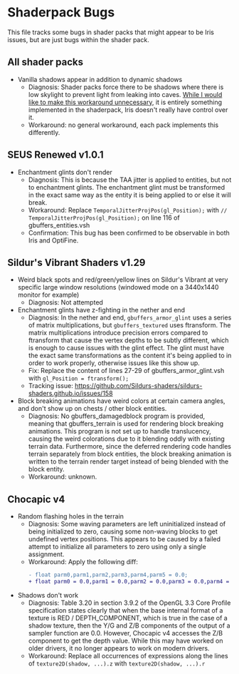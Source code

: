 # Shaderpack Bugs

This file tracks some bugs in shader packs that might appear to be Iris issues, but are just bugs within the shader pack.

## All shader packs

* Vanilla shadows appear in addition to dynamic shadows
    * Diagnosis: Shader packs force there to be shadows where there is low skylight to prevent light from leaking into caves. [While I would like to make this workaround unnecessary](https://github.com/IrisShaders/Iris/issues/317), it is entirely something implemented in the shaderpack, Iris doesn't really have control over it.
    * Workaround: no general workaround, each pack implements this differently.

## SEUS Renewed v1.0.1

* Enchantment glints don't render
    * Diagnosis: This is because the TAA jitter is applied to entities, but not to enchantment glints. The enchantment
      glint must be transformed in the exact same way as the entity it is being applied to or else it will break.
    * Workaround: Replace `TemporalJitterProjPos(gl_Position);` with `// TemporalJitterProjPos(gl_Position);` on line 116 of gbuffers_entities.vsh
    * Confirmation: This bug has been confirmed to be observable in both Iris and OptiFine.

## Sildur's Vibrant Shaders v1.29

* Weird black spots and red/green/yellow lines on Sildur's Vibrant at very specific large window resolutions
  (windowed mode on a 3440x1440 monitor for example)
    * Diagnosis: Not attempted
* Enchantment glints have z-fighting in the nether and end
    * Diagnosis: In the nether and end, `gbuffers_armor_glint` uses a series of matrix multiplications, but
      `gbuffers_textured` uses ftransform. The matrix multiplications introduce precision errors compared to ftransform
      that cause the vertex depths to be subtly different, which is enough to cause issues with the glint effect. The
      glint must have the exact same transformations as the content it's being applied to in order to work properly,
      otherwise issues like this show up.
    * Fix: Replace the content of lines 27-29 of gbuffers_armor_glint.vsh with `gl_Position = ftransform();`
    * Tracking issue: https://github.com/Sildurs-shaders/sildurs-shaders.github.io/issues/158
* Block breaking animations have weird colors at certain camera angles, and don't show up on chests / other block entities.
    * Diagnosis: No gbuffers_damagedblock program is provided, meaning that gbuffers_terrain is used for rendering block
      breaking animations. This program is not set up to handle translucency, causing the weird colorations due to it
      blending oddly with existing terrain data. Furthermore, since the deferred rendering code handles terrain separately
      from block entities, the block breaking animation is written to the terrain render target instead of being blended
      with the block entity.
    * Workaround: unknown.

## Chocapic v4

* Random flashing holes in the terrain
    * Diagnosis: Some waving parameters are left uninitialized instead of being initialized to zero, causing some
      non-waving blocks to get undefined vertex positions. This appears to be caused by a failed attempt to initialize
      all parameters to zero using only a single assignment.
    * Workaround: Apply the following diff:
      ```diff
      -	float parm0,parm1,parm2,parm3,parm4,parm5 = 0.0;
      +	float parm0 = 0.0,parm1 = 0.0,parm2 = 0.0,parm3 = 0.0,parm4 = 0.0,parm5 = 0.0;
      ```
* Shadows don't work
    * Diagnosis: Table 3.20 in section 3.9.2 of the OpenGL 3.3 Core Profile specification states clearly that when
      the base internal format of a texture is RED / DEPTH_COMPONENT, which is true in the case of a shadow texture,
      then the Y/G and Z/B components of the output of a sampler function are 0.0. However, Chocapic v4 accesses the
      Z/B component to get the depth value. While this may have worked on older drivers, it no longer appears to work
      on modern drivers.
    * Workaround: Replace all occurrences of expressions along the lines of `texture2D(shadow, ...).z` with
      `texture2D(shadow, ...).r`
